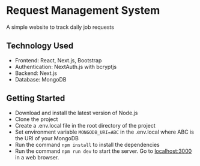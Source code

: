 # Request Management System

A simple website to track daily job requests

## Technology Used

- Frontend: React, Next.js, Bootstrap
- Authentication: NextAuth.js with bcryptjs
- Backend: Next.js
- Database: MongoDB

## Getting Started

- Download and install the latest version of Node.js
- Clone the project
- Create a .env.local file in the root directory of the project
- Set environment variable `MONGODB_URI=ABC` in the .env.local where ABC is the URI of your MongoDB
- Run the command `npm install` to install the dependencies
- Run the command `npm run dev` to start the server. Go to [localhost:3000](http://localhost:3000) in a web browser.
